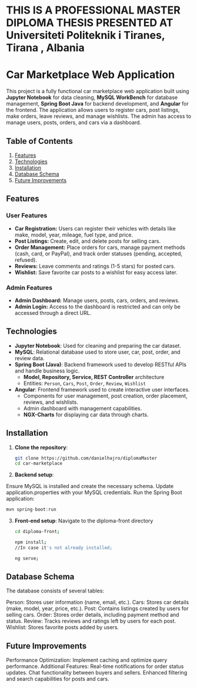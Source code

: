 # THIS IS A PROFESSIONAL MASTER DIPLOMA THESIS PRESENTED AT Universiteti Politeknik i Tiranes, Tirana , Albania

# Car Marketplace Web Application

This project is a fully functional car marketplace web application built using **Jupyter Notebook** for data cleaning, **MySQL WorkBench** for database management, **Spring Boot Java** for backend development, and **Angular** for the frontend. The application allows users to register cars, post listings, make orders, leave reviews, and manage wishlists. The admin has access to manage users, posts, orders, and cars via a dashboard.

## Table of Contents

1. [Features](#features)
2. [Technologies](#technologies)
3. [Installation](#installation)
4. [Database Schema](#database-schema)
5. [Future Improvements](#future-improvements)

## Features

### User Features
- **Car Registration:** Users can register their vehicles with details like make, model, year, mileage, fuel type, and price.
- **Post Listings:** Create, edit, and delete posts for selling cars.
- **Order Management:** Place orders for cars, manage payment methods (cash, card, or PayPal), and track order statuses (pending, accepted, refused).
- **Reviews:** Leave comments and ratings (1-5 stars) for posted cars.
- **Wishlist:** Save favorite car posts to a wishlist for easy access later.
  
### Admin Features
- **Admin Dashboard:** Manage users, posts, cars, orders, and reviews.
- **Admin Login:** Access to the dashboard is restricted and can only be accessed through a direct URL.

## Technologies

- **Jupyter Notebook**: Used for cleaning and preparing the car dataset.
- **MySQL**: Relational database used to store user, car, post, order, and review data.
- **Spring Boot (Java)**: Backend framework used to develop RESTful APIs and handle business logic.
  - **Model, Repository, Service, REST Controller** architecture
  - Entities: `Person`, `Cars`, `Post`, `Order`, `Review`, `Wishlist`
- **Angular**: Frontend framework used to create interactive user interfaces.
  - Components for user management, post creation, order placement, reviews, and wishlists.
  - Admin dashboard with management capabilities.
  - **NGX-Charts** for displaying car data through charts.

## Installation

1. **Clone the repository**:
   ```bash
   git clone https://github.com/danielhajro/diplomaMaster
   cd car-marketplace

2. **Backend setup**:

Ensure MySQL is installed and create the necessary schema.
Update application.properties with your MySQL credentials.
Run the Spring Boot application:
````java
mvn spring-boot:run 
````

3. **Front-end setup**:
    Navigate to the diploma-front directory
    ````bash
    cd diploma-front;
    ````
    ````bash
    npm install; 
    //In case it's not already installed;
    ````
    ````bash
    ng serve;
    ````

 ## Database Schema
The database consists of several tables:

Person: Stores user information (name, email, etc.).
Cars: Stores car details (make, model, year, price, etc.).
Post: Contains listings created by users for selling cars.
Order: Stores order details, including payment method and status.
Review: Tracks reviews and ratings left by users for each post.
Wishlist: Stores favorite posts added by users.

 ## Future Improvements
Performance Optimization: Implement caching and optimize query performance.
Additional Features:
Real-time notifications for order status updates.
Chat functionality between buyers and sellers.
Enhanced filtering and search capabilities for posts and cars.
